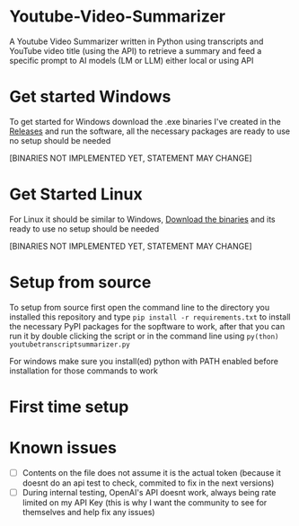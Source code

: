 # Youtube-Video-Summarizer
A Youtube Video Summarizer written in Python using transcripts and YouTube video title (using the API) to retrieve a summary and feed a specific prompt to AI models (LM or LLM) either local or using API
# Get started Windows
To get started for Windows download the .exe binaries I've created in the [Releases](https://github.com/GorujoCY/Youtube-Video-Summarizer/releases) and run the software, all the necessary packages are ready to use no setup should be needed

[BINARIES NOT IMPLEMENTED YET, STATEMENT MAY CHANGE]
# Get Started Linux
For Linux it should be similar to Windows, [Download the binaries](https://github.com/GorujoCY/Youtube-Video-Summarizer/releases) and its ready to use no setup should be needed

[BINARIES NOT IMPLEMENTED YET, STATEMENT MAY CHANGE]
# Setup from source
To setup from source first open the command line to the directory you installed this repository and type `pip install -r requirements.txt` to install the necessary PyPI packages for the sopftware to work, after that you can run it by double clicking the script or in the command line using `py(thon) youtubetranscriptsummarizer.py` 

For windows make sure you install(ed) python with PATH enabled before installation for those commands to work
# First time setup

# Known issues
- [ ] Contents on the file does not assume it is the actual token (because it doesnt do an api test to check, commited to fix in the next versions)
- [ ] During internal testing, OpenAI's API doesnt work, always being rate limited on my API Key (this is why I want the community to see for themselves and help fix any issues)
